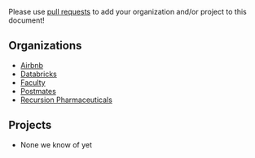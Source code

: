 Please use [pull requests](https://github.com/airbnb/knowledge-repo/pull/new/master)
to add your organization and/or project to this document!

Organizations
----------
 - [Airbnb](https://github.com/airbnb)
 - [Databricks](https://databricks.com)
 - [Faculty](https://faculty.ai/)
 - [Postmates](https://github.com/postmates)
 - [Recursion Pharmaceuticals](http://recursionpharma.com)

Projects
----------
 - None we know of yet
